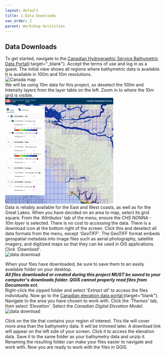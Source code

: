 ```yaml
---
layout: default
title: 1-Data Downloads
nav_order: 2
parent: Workshop Activities
---
```


## Data Downloads
To get started, navigate to the [Canadian Hydrographic Service Bathymetric Data Portal](https://data.chs-shc.ca/dashboard/map){:target="_blank"}. Accept the terms of use and log in as a guest. The initial view shows all regions where bathymetric data is available. It is available in 100m and 10m resolutions. <br>
<img src="images/canada.png" style="width:300px;" alt="Canada map"> 
<br>We will be using 10m data for this project, so deselect the 100m and Intensity layers from the layer table on the left. Zoom in to where the 10m grid is visible.<br>
<img src="images/10m.png" style="width:350px;" alt="10 meter grid">
<br>  Data is reliably available for the East and West coasts, as well as for the Great Lakes. When you have decided on an area to map, select its grid square. From the *‘Attributes’* tab of the menu, ensure the *CHS NONNA - 10m layer* is selected. There is no cost to accessing the data. There is a download icon at the bottom right of the screen. Click this and deselect all data formats from the menu, except *‘GeoTIFF’*. The GeoTIFF format embeds geospatial metadata into image files such as aerial photography, satellite imagery, and digitized maps so that they can be used in GIS applications. Click *‘Download’*.<br>
<img src="images/download.png" style="width:250px;" alt="data download">

When your files have downloaded, be sure to save them to an easily available folder on your desktop. <br>
***All files downloaded or created during this project MUST be saved to your computer's downloads folder. QGIS cannot properly read files from Documents ect.***
<br>Right-click the zipped folder and select *‘Extract all’* to access the files individually. Now go to the [Canadian elevation data portal:](https://ftp.maps.canada.ca/pub/nrcan_rncan/vector/index/html/geospatial_product_index_en.html){target="blank"}. Navigate to the area you have chosen to work with. Click the *‘Themes’* tab, then select *‘Elevation’*. Select the *Canadian Digital Elevation Model*. <br>
<img src="images/elev_dl.png" style="width:300px;" alt="data download"> 

Click on the tile that contains your region of interest. This tile will cover more area than the bathymetry data. It will be trimmed later. A download link will appear on the left side of your screen. Click it to access the elevation data. Save it to the same folder as your bathymetry data and unzip it. Renaming the resulting folder can make your files easier to navigate and work with. Now you are ready to work with the files in QGIS. 
